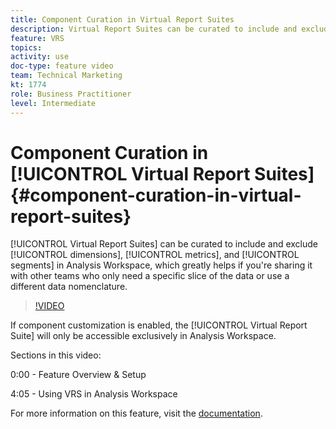 ```yaml
---
title: Component Curation in Virtual Report Suites
description: Virtual Report Suites can be curated to include and exclude dimensions, metrics, and segments in Analysis Workspace, which greatly helps if you're sharing it with other teams who only need a specific slice of the data or use a different data nomenclature.
feature: VRS
topics: 
activity: use
doc-type: feature video
team: Technical Marketing
kt: 1774
role: Business Practitioner
level: Intermediate
---
```


# Component Curation in [!UICONTROL Virtual Report Suites] {#component-curation-in-virtual-report-suites}

[!UICONTROL Virtual Report Suites] can be curated to include and exclude [!UICONTROL dimensions], [!UICONTROL metrics], and [!UICONTROL segments] in Analysis Workspace, which greatly helps if you're sharing it with other teams who only need a specific slice of the data or use a different data nomenclature.

>[!VIDEO](https://video.tv.adobe.com/v/23544/?quality=12)

If component customization is enabled, the [!UICONTROL Virtual Report Suite] will only be accessible exclusively in Analysis Workspace.

Sections in this video:

0:00 - Feature Overview & Setup

4:05 - Using VRS in Analysis Workspace

For more information on this feature, visit the [documentation](https://marketing.adobe.com/resources/help/en_US/reference/vrs-components.html).
